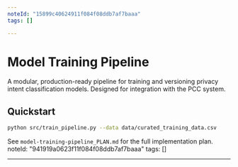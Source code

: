 ```yaml
---
noteId: "15899c40624911f084f08ddb7af7baaa"
tags: []

---
```


# Model Training Pipeline

A modular, production-ready pipeline for training and versioning privacy intent classification models. Designed for integration with the PCC system.

## Quickstart

```bash
python src/train_pipeline.py --data data/curated_training_data.csv
```

See `model-training-pipeline_PLAN.md` for the full implementation plan. 
noteId: "941919a0623f11f084f08ddb7af7baaa"
tags: []

---

 